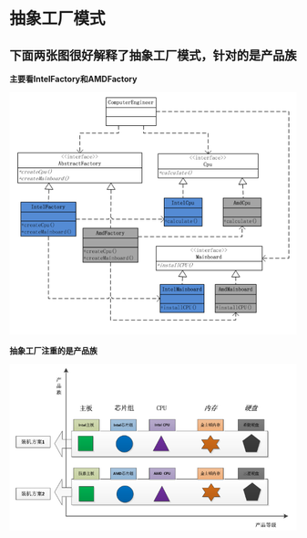 # 抽象工厂模式

## 下面两张图很好解释了抽象工厂模式，针对的是产品族

**主要看IntelFactory和AMDFactory**

![类图](./images/abstractFactory/abstractFactory.png "")

**抽象工厂注重的是产品族**

![示意图](./images/abstractFactory/opsFamili.png "")


    
